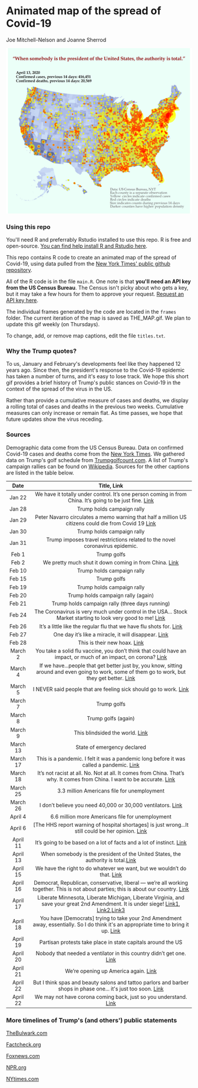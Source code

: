 # Animated map of the spread of Covid-19
Joe Mitchell-Nelson and Joanne Sherrod

![4/13](https://github.com/JoeMitchellNelson/Covid-19-map/blob/master/frames/map083.png)

### Using this repo

You'll need R and preferrably Rstudio installed to use this repo. R is free and open-source. [You can find help install R and Rstudio here](https://courses.edx.org/courses/UTAustinX/UT.7.01x/3T2014/56c5437b88fa43cf828bff5371c6a924/).

This repo contains R code to create an animated map of the spread of Covid-19, using data pulled from the [New York Times' public github repository](https://github.com/nytimes/covid-19-data).

All of the R code is in the file `main.R`. One note is that **you'll need an API key from the US Census Bureau**. The Census isn't picky about who gets a key, but it may take a few hours for them to approve your request. [Request an API key here](http://api.census.gov/data/key_signup.html).

The individual frames generated by the code are located in the `frames` folder. The current iteration of the map is saved as THE_MAP.gif. We plan to update this gif weekly (on Thursdays).

To change, add, or remove map captions, edit the file `titles.txt`.

### Why the Trump quotes?

To us, January and February's developments feel like they happened 12 years ago. Since then, the president's response to the Covid-19 epidemic has taken a number of turns, and it's easy to lose track.  We hope this short gif provides a brief history of Trump's public stances on Covid-19 in the context of the spread of the virus in the US.

Rather than provide a cumulative measure of cases and deaths, we display a rolling total of cases and deaths in the previous two weeks. Cumulative measures can only increase or remain flat. As time passes, we hope that future updates show the virus receding.

### Sources

Demographic data come from the US Census Bureau. Data on confirmed Covid-19 cases and deaths come from the [New York Times](https://github.com/nytimes/covid-19-data). We gathered data on Trump's golf schedule from [Trumpgolfcount.com](https://trumpgolfcount.com/displayoutings). A list of Trump's campaign rallies can be found on [Wikipedia](https://en.wikipedia.org/wiki/List_of_post-election_Donald_Trump_rallies). Sources for the other captions are listed in the table below.

| Date | Title, Link
|:-----:|:-----:|
|Jan 22 | We have it totally under control. It’s one person coming in from China. It’s going to be just fine. [Link](https://www.cnbc.com/2020/01/22/trump-on-coronavirus-from-china-we-have-it-totally-under-control.html)|
|Jan 28 | Trump holds campaign rally|
|Jan 29 | Peter Navarro circulates a memo warning that half a million US citizens could die from Covid 19 [Link](https://www.foxnews.com/politics/white-house-memos-warned-in-run-up-to-pandemic-of-up-to-2m-deaths-economic-devastation)|
|Jan 30 | Trump holds campaign rally|
|Jan 31 | Trump imposes travel restrictions related to the novel coronavirus epidemic.|
|Feb 1 | Trump golfs|
|Feb 2 | We pretty much shut it down coming in from China. [Link](https://www.youtube.com/watch?v=yjrqd7xt2Xk)|
|Feb 10 | Trump holds campaign rally|
|Feb 15 | Trump golfs|
|Feb 19 | Trump holds campaign rally|
|Feb 20 | Trump holds campaign rally (again)|
|Feb 21 | Trump holds campaign rally (three days running)|
|Feb 24 | The Coronavirus is very much under control in the USA... Stock Market starting to look very good to me! [Link](https://twitter.com/realdonaldtrump/status/1232058127740174339?lang=en)|
|Feb 26 | It’s a little like the regular flu that we have flu shots for. [Link](https://www.whitehouse.gov/briefings-statements/remarks-president-trump-vice-president-pence-members-coronavirus-task-force-press-conference/)|
|Feb 27 | One day it’s like a miracle, it will disappear. [Link](https://www.whitehouse.gov/briefings-statements/remarks-president-trump-meeting-african-american-leaders/)|
|Feb 28 | This is their new hoax. [Link](https://thehill.com/homenews/campaign/485245-trump-hits-democrats-over-coronavirus-criticism-this-is-their-new-hoax)|
|March 2 | You take a solid flu vaccine, you don’t think that could have an impact, or much of an impact, on corona?  [Link](https://www.c-span.org/video/?470902-1/president-coronavirus-test-negative-defense-production-act-ventilators)|
|March 4 | If we have...people that get better just by, you know, sitting around and even going to work, some of them go to work, but they get better. [Link](https://www.youtube.com/watch?v=IlZPtrhzY5U)|
|March 5 | I NEVER said people that are feeling sick should go to work. [Link](https://twitter.com/realDonaldTrump/status/1235573492004904961)|
|March 7 | Trump golfs|
|March 8 | Trump golfs (again)|
|March 9 | This blindsided the world. [Link](https://www.c-span.org/video/?470172-1/president-trump-coronavirus-task-force-briefing)|
|March 13 | State of emergency declared|
|March 17 | This is a pandemic. I felt it was a pandemic long before it was called a pandemic. [Link](https://thehill.com/homenews/administration/488031-trump-says-he-knew-coronavirus-was-a-pandemic-long-before-it-was)|
|March 18 | It’s not racist at all. No. Not at all. It comes from China. That’s why. It comes from China. I want to be accurate. [Link](https://www.whitehouse.gov/briefings-statements/remarks-president-trump-vice-president-pence-members-coronavirus-task-force-press-briefing-5/)|
|March 25 | 3.3 million Americans file for unemployment|
|March 26 | I don’t believe you need 40,000 or 30,000 ventilators. [Link](https://www.youtube.com/watch?v=NbnEx5j1Y9w)|
|April 4 | 6.6 million more Americans file for unemployment|
|April 6 | [The HHS report warning of hospital shortages] is just wrong...It still could be her opinion. [Link](https://www.c-span.org/video/?470990-1/president-trump-coronavirus-task-force-briefing)|
|April 11 | It’s going to be based on a lot of facts and a lot of instinct. [Link](https://thehill.com/homenews/administration/492391-trump-says-hell-use-fact-and-instincts-when-deciding-to-push-for-us)|
|April 13 | When somebody is the president of the United States, the authority is total.[Link](https://www.c-span.org/video/?471160-1/president-trump-coronavirus-task-force-briefing)|
|April 15 | We have the right to do whatever we want, but we wouldn’t do that. [Link](https://www.whitehouse.gov/briefings-statements/remarks-president-trump-vice-president-pence-members-coronavirus-task-force-press-briefing-26/)|
|April 16 | Democrat, Republican, conservative, liberal — we’re all working together.  This is not about parties; this is about our country. [Link](https://www.whitehouse.gov/briefings-statements/remarks-president-trump-vice-president-pence-members-coronavirus-task-force-press-briefing-27/)
|April 17 | Liberate Minnesota, Liberate Michigan, Liberate Virginia, and save your great 2nd Amendment. It is under siege! [Link1](https://twitter.com/realdonaldtrump/status/1251169987110330372), [Link2](https://twitter.com/realdonaldtrump/status/1251169217531056130),[Link3](https://twitter.com/realdonaldtrump/status/1251168994066944003)|
|April 18| You have [Democrats] trying to take your 2nd Amendment away, essentially.  So I do think it's an appropriate time to bring it up. [Link](https://www.whitehouse.gov/briefings-statements/remarks-president-trump-members-coronavirus-task-force-press-briefing-2/)|
|April 19 | Partisan protests take place in state capitals around the US
|April 20 | Nobody that needed a ventilator in this country didn’t get one. [Link](https://www.whitehouse.gov/briefings-statements/remarks-president-trump-vice-president-pence-members-coronavirus-task-force-press-briefing-29/)|
|April 21 | We’re opening up America again. [Link](https://www.whitehouse.gov/briefings-statements/remarks-president-trump-members-coronavirus-task-force-press-briefing-3/)
|April 22 | But I think spas and beauty salons and tattoo parlors and barber shops in phase one... it's just too soon. [Link](https://www.c-span.org/video/?471421-1/president-trump-voices-disagreement-georgia-governor-reopening-plan&start=965)|
|April 22 | We may not have corona coming back, just so you understand. [Link](https://www.c-span.org/video/?471421-1/president-trump-voices-disagreement-georgia-governor-reopening-plan)


### More timelines of Trump's (and others') public statements

[TheBulwark.com](https://thebulwark.com/a-timeline-of-trumps-press-briefing-lies/)

[Factcheck.org](https://www.factcheck.org/2020/03/trumps-statements-about-the-coronavirus/)

[Foxnews.com](https://www.foxnews.com/politics/from-new-york-to-canada-to-the-white-house-initial-coronavirus-responses-havent-aged-well)

[NPR.org](https://www.npr.org/2020/04/21/837348551/timeline-what-trump-has-said-and-done-about-the-coronavirus)

[NYtimes.com](https://www.nytimes.com/2020/03/15/opinion/trump-coronavirus.html)


